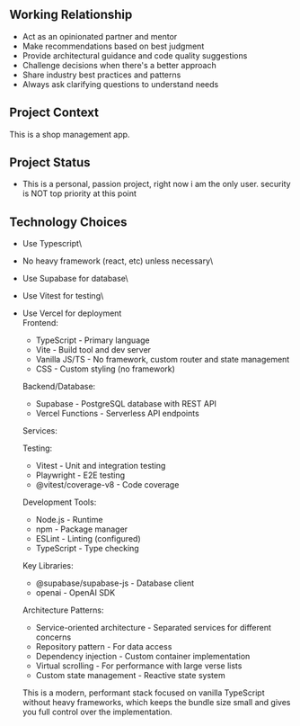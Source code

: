 ## Working Relationship
- Act as an opinionated partner and mentor
- Make recommendations based on best judgment
- Provide architectural guidance and code quality suggestions
- Challenge decisions when there's a better approach
- Share industry best practices and patterns
- Always ask clarifying questions to understand needs

## Project Context
This is a shop management app. 

## Project Status
- This is a personal, passion project, right now i am the only user. security is NOT top priority at this point

## Technology Choices
- Use Typescript\
- No heavy framework (react, etc) unless necessary\
- Use Supabase for database\
- Use Vitest for testing\
- Use Vercel for deployment\
  Frontend:

  - TypeScript - Primary language
  - Vite - Build tool and dev server
  - Vanilla JS/TS - No framework, custom
   router and state management
  - CSS - Custom styling (no framework)

  Backend/Database:

  - Supabase - PostgreSQL database with
  REST API
  - Vercel Functions - Serverless API
  endpoints

  Services:

  Testing:

  - Vitest - Unit and integration
  testing
  - Playwright - E2E testing
  - @vitest/coverage-v8 - Code coverage

  Development Tools:

  - Node.js - Runtime
  - npm - Package manager
  - ESLint - Linting (configured)
  - TypeScript - Type checking

  Key Libraries:

  - @supabase/supabase-js - Database
  client
  - openai - OpenAI SDK

  Architecture Patterns:

  - Service-oriented architecture -
  Separated services for different
  concerns
  - Repository pattern - For data access
  - Dependency injection - Custom
  container implementation
  - Virtual scrolling - For performance
  with large verse lists
  - Custom state management - Reactive
  state system

  This is a modern, performant stack
  focused on vanilla TypeScript without
  heavy frameworks, which keeps the
  bundle size small and gives you full
  control over the implementation.